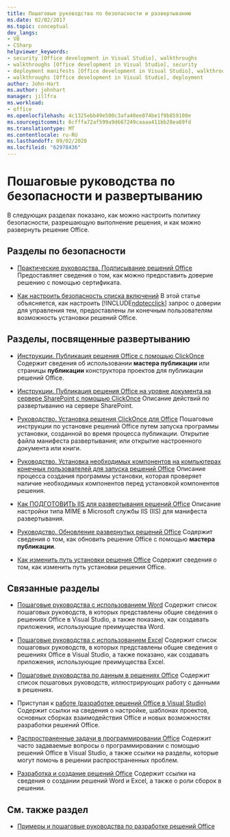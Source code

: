 ```yaml
---
title: Пошаговые руководства по безопасности и развертыванию
ms.date: 02/02/2017
ms.topic: conceptual
dev_langs:
- VB
- CSharp
helpviewer_keywords:
- security [Office development in Visual Studio], walkthroughs
- walkthroughs [Office development in Visual Studio], security
- deployment manifests [Office development in Visual Studio], walkthroughs
- walkthroughs [Office development in Visual Studio], deployment
author: John-Hart
ms.author: johnhart
manager: jillfra
ms.workload:
- office
ms.openlocfilehash: 4c1325ebb49e500c3afa40ee074be1f9b859100e
ms.sourcegitcommit: 6cfffa72af599a9d667249caaaa411bb28ea69fd
ms.translationtype: MT
ms.contentlocale: ru-RU
ms.lasthandoff: 09/02/2020
ms.locfileid: "62978436"
---
```

# <a name="security-and-deployment-walkthroughs"></a>Пошаговые руководства по безопасности и развертыванию
  В следующих разделах показано, как можно настроить политику безопасности, разрешающую выполнение решения, и как можно развернуть решение Office.

## <a name="security-topics"></a>Разделы по безопасности
- [Практические руководства. Подписывание решений Office](../vsto/how-to-sign-office-solutions.md) Предоставляет сведения о том, как можно предоставить доверие решению с помощью сертификата.

- [Как настроить безопасность списка включений](../vsto/how-to-configure-inclusion-list-security.md) В этой статье объясняется, как настроить [!INCLUDE[ndptecclick](../vsto/includes/ndptecclick-md.md)] запрос о доверии для управления тем, предоставлены ли конечным пользователям возможность установки решений Office.

## <a name="deployment-topics"></a>Разделы, посвященные развертыванию
- [Инструкции. Публикация решения Office с помощью ClickOnce](https://msdn.microsoft.com/2b6c247e-bc04-4ce4-bb64-c4e79bb3d5b8) Содержит сведения об использовании **мастера публикации** или страницы **публикации** конструктора проектов для публикации решений Office.

- [Инструкции. Публикация решения Office на уровне документа на сервере SharePoint с помощью ClickOnce](https://msdn.microsoft.com/2408e809-fb78-42a1-9152-00afa1522e58) Описание действий по развертыванию на сервере SharePoint.

- [Руководство. Установка решения ClickOnce для Office](https://msdn.microsoft.com/14702f48-9161-4190-994c-78211fe18065) Пошаговые инструкции по установке решений Office путем запуска программы установки, созданной во время процесса публикации. Открытие файла манифеста развертывания; или открытие настроенного документа или книги.

- [Руководство. Установка необходимых компонентов на компьютерах конечных пользователей для запуска решений Office](https://msdn.microsoft.com/74dd2c52-838f-4abf-b2b4-4d7b0c2a0a98) Описание процесса создания программы установки, которая проверяет наличие необходимых компонентов перед установкой компонентов решения.

- [Как ПОДГОТОВИТЬ IIS для развертывания решений Office](https://msdn.microsoft.com/f62bce70-81d4-4f8b-86e6-2f2afec5d9b4) Описание настройки типа MIME в Microsoft службы IIS (IIS) для манифеста развертывания.

- [Руководство. Обновление развернутых решений Office](https://msdn.microsoft.com/be96db53-b6ea-46ab-b8d9-b76b098b3b13) Содержит сведения о том, как обновить решение Office с помощью **мастера публикации**.

- [Как изменить путь установки решения Office](https://msdn.microsoft.com/d0eaa07b-2d72-4902-899f-2f9fb165b8fd) Содержит сведения о том, как изменить путь установки решения Office.

## <a name="related-sections"></a>Связанные разделы
- [Пошаговые руководства с использованием Word](../vsto/walkthroughs-using-word.md) Содержит список пошаговых руководств, в которых представлены общие сведения о решениях Office в Visual Studio, а также показано, как создавать приложения, использующие преимущества Word.

- [Пошаговые руководства с использованием Excel](../vsto/walkthroughs-using-excel.md) Содержит список пошаговых руководств, в которых представлены общие сведения о решениях Office в Visual Studio, а также показано, как создавать приложения, использующие преимущества Excel.

- [Пошаговые руководства по данным в решениях Office](../vsto/data-in-office-solutions-walkthroughs.md) Содержит список пошаговых руководств, иллюстрирующих работу с данными в решениях.

- Приступая к [работе &#40;разработке решений Office в Visual Studio&#41;](../vsto/getting-started-office-development-in-visual-studio.md) Содержит ссылки на сведения о настройке, шаблонах проектов, основных сборках взаимодействия Office и новых возможностях разработки решений Office.

- [Распространенные задачи в программировании Office](../vsto/common-tasks-in-office-programming.md) Содержит часто задаваемые вопросы о программировании с помощью решений Office в Visual Studio, а также ссылки на разделы, которые могут помочь в решении распространенных проблем.

- [Разработка и создание решений Office](../vsto/designing-and-creating-office-solutions.md) Содержит ссылки на сведения о создании решений Word и Excel, а также о роли сборок в решении.

## <a name="see-also"></a>См. также раздел
- [Примеры и пошаговые руководства по разработке решений Office](../vsto/office-development-samples-and-walkthroughs.md)
